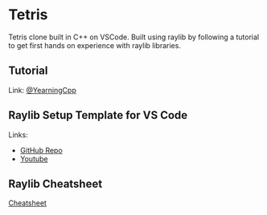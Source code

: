 # Tetris
Tetris clone built in C++ on VSCode. Built using raylib by following a tutorial to get first hands on experience with raylib libraries.

## Tutorial
Link: [@YearningCpp](https://www.youtube.com/playlist?list=PLDB9m0B5S4khczUDOb9_dBH3WLW7znQ0U)

## Raylib Setup Template for VS Code
Links:
- [GitHub Repo](https://github.com/educ8s/Raylib-CPP-Starter-Template-for-VSCODE)
- [Youtube](https://www.youtube.com/watch?v=PaAcVk5jUd8)

## Raylib Cheatsheet
[Cheatsheet](https://www.raylib.com/cheatsheet/cheatsheet.html)
